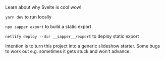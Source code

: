 Learn about why Svelte is cool wow!

`yarn dev` to run locally

`npx sapper export` to build a static export

`netlify deploy --dir __sapper__/export` to deploy static export

Intention is to turn this project into a generic slideshow starter. Some bugs to work out e.g. sometimes it gets stuck and won't advance.
